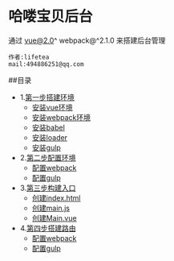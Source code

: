 哈喽宝贝后台
===========================
通过 vue@2.0^  webpack@^2.1.0 来搭建后台管理

    作者:lifetea
    mail:494886251@qq.com
    


##目录
* 1.[第一步搭建环境](#Install)
    * [安装vue环境](./doc/1/vue.md)
    * [安装webpack环境](./doc/1/webpack.md)
    * [安装babel](./doc/babel.md)
    * [安装loader](./doc/loader.md)
    * [安装gulp](./doc/gulp.md)
* 2.[第二步配置环境](#Config)
    * [配置webpack](./doc/2/webpack.md)
    * [配置gulp](./doc/2/gulp.md)
* 3.[第三步构建入口](#App)
    * [创建index.html](./doc/3/main.md)
    * [创建main.js](./doc/3/main.md)
    * [创建Main.vue](./doc/3/main.md)
* 4.[第四步搭建路由](#Route)
    * [配置webpack](./doc/2/webpack.md)
    * [配置gulp](./doc/2/gulp.md)    